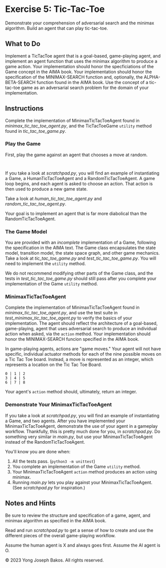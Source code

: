 # Exercise 5: Tic-Tac-Toe

Demonstrate your comprehension of adversarial search and the minimax algorithm.
Build an agent that can play tic-tac-toe.

## What to Do

Implement a TicTacToe agent that is a goal-based, game-playing agent, and
implement an agent function that uses the minimax algorithm to produce a game
action. Your implementation should honor the specficiations of the Game concept
in the AIMA book. Your implementation should honor the specification of the
MINIMAX-SEARCH function and, optionally, the ALPHA-BETA-SEARCH function found in
the AIMA book. Use the concept of a tic-tac-toe game as an adversarial search
problem for the domain of your implementation.

## Instructions

Complete the implementation of MinimaxTicTacToeAgent found in
*minimax_tic_tac_toe_agent.py*, and the TicTacToeGame `utility` method found in
*tic_tac_toe_game.py*.

### Play the Game

First, play the game against an agent that chooses a move at random.

`  `

If you take a look at *scratchpad.py*, you will find an example of instantiating
a Game, a HumanTicTacToeAgent and a RandomTicTacToeAgent. A game loop begins, and
each agent is asked to choose an action. That action is then used to produce a
new game state.

Take a look at *human_tic_tac_toe_agent.py* and *random_tic_tac_toe_agent.py*.

Your goal is to implement an agent that is far more diabolical than the
RandomTicTacToeAgent.

### The Game Model

You are provided with an *incomplete* implementation of a Game, following the
specification in the AIMA text. The Game class encapsulates the state model,
transition model, the state space graph, and other game mechanics. Take a look at
*tic_tac_toe_game.py* and *test_tic_tac_toe_game.py*. You will need to implement
the `utility` method.

We do not recommend modifying other parts of the Game class, and the tests in
*test_tic_tac_toe_game.py* should still pass after you complete your implementation
of the Game `utility` method.

### MinimaxTicTacToeAgent

Complete the implementation of MinimaxTicTacToeAgent found in
*minimax_tic_tac_toe_agent.py*, and use the test suite in
*test_minimax_tic_tac_toe_agent.py* to verify the basics of your
implementation. The agent should reflect the architecture of a goal-based,
game-playing, agent that uses adversarial search to produce an individual action
when asked, via the `action` method. Your implementation should honor the
MINIMAX-SEARCH funcion specified in the AIMA book.

In game-playing agents, actions are "game moves." Your agent will not have specific,
individual actuator methods for each of the nine possible moves on a Tic Tac Toe
board. Instead, a move is represented as an integer, which represents a location
on the Tic Tac Toe Board.

```
0 | 1 | 2
3 | 4 | 5
6 | 7 | 8
```

Your agent's `action` method should, ultimately, return an integer.

### Demonstrate Your MinimaxTicTacToeAgent

If you take a look at *scratchpad.py*, you will find an example of instantiating
a Game, and two agents. After you have implemented your MinimaxTicTacToeAgent,
demonstrate the use of your agent in a gameplay workflow. Thankfully, this is
pretty much done for you, in *scratchpad.py*. Do something very similar in
*main.py*, but use your MinimaxTicTacToeAgent instead of the RandomTicTacToeAgent.

You'll know you are done when:

1. All the tests pass. (`python3 -m unittest`)
2. You complete an implementation of the Game `utility` method.
3. Your MinimaxTicTacToeAgent `action` method produces an action using minimax.
4. Running _main.py_ lets you play against your MinimaxTicTacToeAgent.
   (See *scratchpad.py* for inspiration.)

## Notes and Hints

Be sure to review the structure and specification of a game, agent, and minimax
algorithm as specified in the AIMA book.

Read and run *scratchpad.py* to get a sense of how to create and use the different
pieces of the overall game-playing workflow.

Assume the human agent is X and always goes first. Assume the AI agent is O.

&copy; 2023 Yong Joseph Bakos. All rights reserved.
